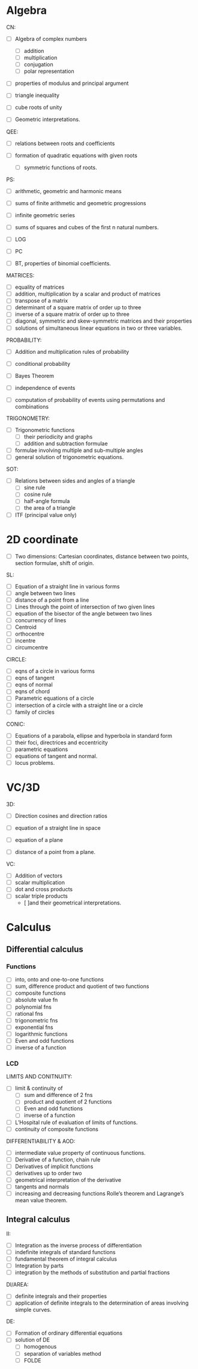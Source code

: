 # Algebra

CN:

- [ ] Algebra of complex numbers
  - [ ] addition
  - [ ] multiplication
  - [ ] conjugation
  - [ ] polar representation

- [ ] properties of modulus and principal argument
- [ ] triangle inequality
- [ ] cube roots of unity

- [ ] Geometric interpretations.


QEE:
- [ ] relations between roots and coefficients

- [ ] formation of quadratic equations with given roots
  - [ ] symmetric functions of roots.

PS:
- [ ] arithmetic, geometric and harmonic means
- [ ] sums of finite arithmetic and geometric progressions
- [ ] infinite geometric series
- [ ] sums of squares and cubes of the first n natural numbers.

- [ ] LOG
- [ ] PC
- [ ] BT, properties of binomial coefficients.

MATRICES:
- [ ] equality of matrices
- [ ] addition, multiplication by a scalar and product of matrices
- [ ] transpose of a matrix
- [ ] determinant of a square matrix of order up to three
- [ ] inverse of a square matrix of order up to three
- [ ] diagonal, symmetric and skew-symmetric matrices and their properties
- [ ] solutions of simultaneous linear equations in two or three variables.

PROBABILITY:
- [ ] Addition and multiplication rules of probability
- [ ] conditional probability
- [ ] Bayes Theorem

- [ ] independence of events
- [ ] computation of probability of events using permutations and combinations

TRIGONOMETRY:
- [ ] Trigonometric functions
  - [ ] their periodicity and graphs
  - [ ] addition and subtraction formulae

- [ ] formulae involving multiple and sub-multiple angles
- [ ] general solution of trigonometric equations.

SOT:
- [ ] Relations between sides and angles of a triangle
  - [ ] sine rule
  - [ ] cosine rule
  - [ ] half-angle formula
  - [ ] the area of a triangle

- [ ] ITF (principal value only)

# 2D coordinate
- [ ] Two dimensions: Cartesian coordinates, distance between two points, section formulae, shift of origin.

SL:
- [ ] Equation of a straight line in various forms
- [ ] angle between two lines
- [ ] distance of a point from a line
- [ ] Lines through the point of intersection of two given lines
- [ ] equation of the bisector of the angle between two lines
- [ ] concurrency of lines
- [ ] Centroid
- [ ] orthocentre
- [ ] incentre
- [ ] circumcentre

CIRCLE:
- [ ] eqns of a circle in various forms
- [ ] eqns of tangent
- [ ] eqns of normal
- [ ] eqns of chord
- [ ] Parametric equations of a circle
- [ ] intersection of a circle with a straight line or a circle
- [ ] family of circles

CONIC:
- [ ] Equations of a parabola, ellipse and hyperbola in standard form
- [ ] their foci, directrices and eccentricity
- [ ] parametric equations
- [ ] equations of tangent and normal.
- [ ] locus problems.

# VC/3D

3D:
- [ ] Direction cosines and direction ratios
- [ ] equation of a straight line in space
- [ ] equation of a plane
- [ ] distance of a point from a plane.


VC:
- [ ] Addition of vectors
- [ ] scalar multiplication
- [ ] dot and cross products
- [ ] scalar triple products
  - [ ]and their geometrical interpretations.

# Calculus

## Differential calculus

### Functions
  - [ ] into, onto and one-to-one functions
  - [ ] sum, difference product and quotient of two functions
  - [ ] composite functions
  - [ ] absolute value fn
  - [ ] polynomial fns
  - [ ] rational fns
  - [ ] trigonometric fns
  - [ ] exponential fns
  - [ ] logarithmic functions
  - [ ] Even and odd functions
  - [ ] inverse of a function

### LCD
LIMITS AND CONITNUITY:
- [ ] limit & continuity of
  - [ ] sum and difference of 2 fns
  - [ ] product and quotient of 2 functions
  - [ ] Even and odd functions
  - [ ] inverse of a function

- [ ] L’Hospital rule of evaluation of limits of functions.
- [ ] continuity of composite functions

DIFFERENTIABILITY & AOD:
- [ ] intermediate value property of continuous functions.
- [ ] Derivative of a function, chain rule
- [ ] Derivatives of implicit functions
- [ ] derivatives up to order two
- [ ] geometrical interpretation of the derivative
- [ ] tangents and normals
- [ ] increasing and decreasing functions
 Rolle’s theorem and Lagrange’s mean value theorem.

## Integral calculus

II:
- [ ] Integration as the inverse process of differentiation
- [ ] indefinite integrals of standard functions
- [ ] fundamental theorem of integral calculus
- [ ] Integration by parts
- [ ] integration by the methods of substitution and partial fractions

DI/AREA:
- [ ] definite integrals and their properties
- [ ] application of definite integrals to the determination of areas involving simple curves.

DE:
- [ ] Formation of ordinary differential equations
- [ ] solution of DE
  - [ ] homogenous
  - [ ] separation of variables method
  - [ ] FOLDE

